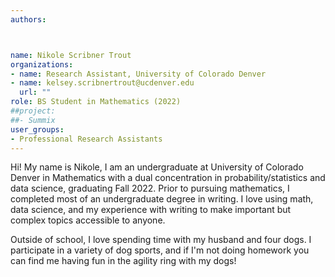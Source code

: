 ```yaml
---
authors: 



name: Nikole Scribner Trout
organizations:
- name: Research Assistant, University of Colorado Denver
- name: kelsey.scribnertrout@ucdenver.edu
  url: ""
role: BS Student in Mathematics (2022)
##project:
##- Summix
user_groups: 
- Professional Research Assistants
---
```

Hi! My name is Nikole, I am an undergraduate at University of Colorado Denver in Mathematics with a dual concentration in probability/statistics and data science, graduating Fall 2022. Prior to pursuing mathematics, I completed most of an undergraduate degree in writing. I love using math, data science, and my experience with writing to make important but complex topics accessible to anyone.

Outside of school, I love spending time with my husband and four dogs. I participate in a variety of dog sports, and if I'm not doing homework you can find me having fun in the agility ring with my dogs!
